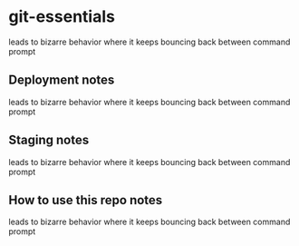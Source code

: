 # git-essentials
leads to bizarre behavior where it keeps bouncing back between command prompt 

## Deployment notes
leads to bizarre behavior where it keeps bouncing back between command prompt

## Staging notes
leads to bizarre behavior where it keeps bouncing back between command prompt

## How to use this repo notes
leads to bizarre behavior where it keeps bouncing back between command prompt
